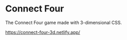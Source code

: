 # Connect Four

The Connect Four game made with 3-dimensional CSS.

https://connect-four-3d.netlify.app/
